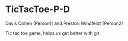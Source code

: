 # TicTacToe-P-D
Davis Cohen (Person1) and Preston Windfeldt (Person2)

Tic tac toe game, helps us get better with git
